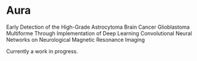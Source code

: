 # Aura
Early Detection of the High-Grade Astrocytoma Brain Cancer Glioblastoma Multiforme Through Implementation of Deep Learning Convolutional Neural Networks on Neurological Magnetic Resonance Imaging

Currently a work in progress.
